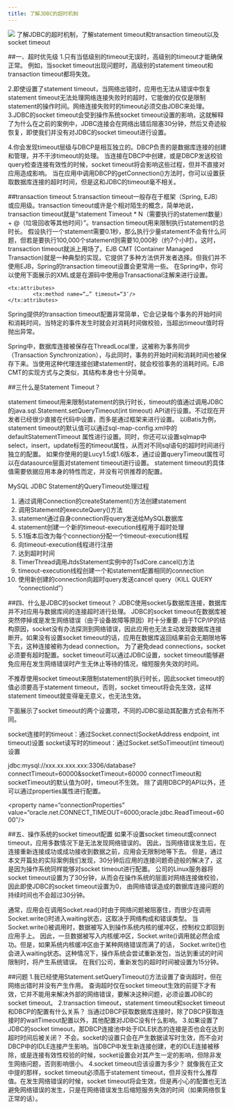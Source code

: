 ```yaml
---
title: 了解JDBC的超时机制
---
```

![](/images/jdbc_timeout.jpg "")
了解JDBC的超时机制，了解statement timeout和transaction timeout以及socket timeout
<!--more-->
##一、超时优先级
1.只有当低级别的timeout无误时，高级别的timeout才能确保正常。
例如，当socket timeout出现问题时，高级别的statement timeout和transaction timeout都将失效。

2.即使设置了statement timeout，当网络出错时，应用也无法从错误中恢复
statement timeout无法处理网络连接失败时的超时，它能做的仅仅是限制statement的操作时间。网络连接失败时的timeout必须交由JDBC来处理。
3.JDBC的socket timeout会受到操作系统socket timeout设置的影响，这就解释了为什么在之前的案例中，JDBC连接会在网络出错后阻塞30分钟，然后又奇迹般恢复，即使我们并没有对JDBC的socket timeout进行设置。

4.你会发现timeout层级与DBCP是相互独立的。DBCP负责的是数据库连接的创建和管理，并不干涉timeout的处理。
当连接在DBCP中创建，或是DBCP发送校验query检查连接有效性的时候，socket timeout将会影响这些过程，但并不直接对应用造成影响。
当在应用中调用DBCP的getConnection()方法时，你可以设置获取数据库连接的超时时间，但是这和JDBC的timeout毫不相关。

##transaction timeout
5.transaction timeout一般存在于框架（Spring, EJB）或应用级。transaction timeout或许是个相对陌生的概念，简单地说，transaction timeout就是“statement Timeout * N（需要执行的statement数量） + @（垃圾回收等其他时间）”。transaction timeout用来限制执行statement的总时长。
假设执行一个statement需要0.1秒，那么执行少量statement不会有什么问题，但若是要执行100,000个statement则需要10,000秒（约7个小时）。这时，transaction timeout就派上用场了。EJB CMT (Container Managed Transaction)就是一种典型的实现，它提供了多种方法供开发者选择。但我们并不使用EJB，Spring的transaction timeout设置会更常用一些。
在Spring中，你可以使用下面展示的XML或是在源码中使用@Transactional注解来进行设置。
```
<tx:attributes>
        <tx:method name=“…” timeout=“3″/>
</tx:attributes>
```
Spring提供的transaction timeout配置非常简单，它会记录每个事务的开始时间和消耗时间，当特定的事件发生时就会对消耗时间做校验，当超出timeout值时将抛出异常。

Spring中，数据库连接被保存在ThreadLocal里，这被称为事务同步（Transaction Synchronization），与此同时，事务的开始时间和消耗时间也被保存下来。当使用这种代理连接创建statement时，就会校验事务的消耗时间。EJB CMT的实现方式与之类似，其结构本身也十分简单。

##三什么是Statement Timeout？

statement timeout用来限制statement的执行时长，timeout的值通过调用JDBC的java.sql.Statement.setQueryTimeout(int timeout) API进行设置。不过现在开发者已经很少直接在代码中设置，而多是通过框架来进行设置。
以iBatis为例，statement timeout的默认值可以通过sql-map-config.xml中的defaultStatementTimeout 属性进行设置。同时，你还可以设置sqlmap中select，insert，update标签的timeout属性，从而对不同sql语句的超时时间进行独立的配置。
如果你使用的是Lucy1.5或1.6版本，通过设置queryTimeout属性可以在datasource层面对statement timeout进行设置。
statement timeout的具体值需要依据应用本身的特性而定，并没有可供推荐的配置。

MySQL JDBC Statement的QueryTimeout处理过程
1. 通过调用Connection的createStatement()方法创建statement
2. 调用Statement的executeQuery()方法
3. statement通过自身connection将query发送给MySQL数据库
4. statement创建一个新的timeout-execution线程用于超时处理
5. 5.1版本后改为每个connection分配一个timeout-execution线程
6. 向timeout-execution线程进行注册
7. 达到超时时间
6. TimerThread调用JtdsStatement实例中的TsdCore.cancel()方法
7. timeout-execution线程创建一个和statement配置相同的connection
8. 使用新创建的connection向超时query发送cancel query（KILL QUERY “connectionId”）


##四、什么是JDBC的socket timeout？
JDBC使用socket与数据库连接，数据库并不对应用与数据库间的连接超时进行处理。
JDBC的socket timeout在数据库被突然停掉或是发生网络错误（由于设备故障等原因）时十分重要.
由于TCP/IP的结构原因，socket没有办法探测到网络错误，因此应用也无法主动发现数据库连接断开。如果没有设置socket timeout的话，应用在数据库返回结果前会无期限地等下去，这种连接被称为dead connection。
为了避免dead connections，socket必须要有超时配置。socket timeout可以通过JDBC设置，socket timeout能够避免应用在发生网络错误时产生无休止等待的情况，缩短服务失效的时间。

不推荐使用socket timeout来限制statement的执行时长，因此socket timeout的值必须要高于statement timeout，否则，socket timeout将会先生效，这样statement timeout就变得毫无意义，也无法生效。


下面展示了socket timeout的两个设置项，不同的JDBC驱动其配置方式会有所不同。

socket连接时的timeout：通过Socket.connect(SocketAddress endpoint, int timeout)设置
socket读写时的timeout：通过Socket.setSoTimeout(int timeout)设置

jdbc:mysql://xxx.xx.xxx.xxx:3306/database?connectTimeout=60000&socketTimeout=60000
connectTimeout和socketTimeout的默认值为0时，timeout不生效。
除了调用DBCP的API以外，还可以通过properties属性进行配置。

<property name=“connectionProperties” value=“oracle.net.CONNECT_TIMEOUT=6000;oracle.jdbc.ReadTimeout=6000″/>

##五、操作系统的socket timeout配置
如果不设置socket timeout或connect timeout，应用多数情况下是无法发现网络错误的。
因此，当网络错误发生后，在连接重新连接成功或成功接收到数据之前，应用会无限制地等下去。
但是，通过本文开篇处的实际案例我们发现，30分钟后应用的连接问题奇迹般的解决了，这是因为操作系统同样能够对socket timeout进行配置。
公司的Linux服务器将socket timeout设置为了30分钟，从而会在操作系统的层面对网络连接做校验，因此即使JDBC的socket timeout设置为0，
由网络错误造成的数据库连接问题的持续时间也不会超过30分钟。

通常，应用会在调用Socket.read()时由于网络问题被阻塞住，而很少在调用Socket.write()时进入waiting状态，这取决于网络构成和错误类型。
当Socket.write()被调用时，数据被写入到操作系统内核的缓冲区，控制权立即回到应用手上。
因此，一旦数据被写入内核缓冲区，Socket.write()调用就必然会成功。但是，如果系统内核缓冲区由于某种网络错误而满了的话，
Socket.write()也会进入waiting状态。这种情况下，操作系统会尝试重新发包，当达到重试的时间限制时，将产生系统错误。
在我们公司，重新发包的超时时间被设置为15分钟。

##问题
1.我已经使用Statement.setQueryTimeout()方法设置了查询超时，但在网络出错时并没有产生作用。
    查询超时仅在socket timeout生效的前提下才有效，它并不能用来解决外部的网络错误，要解决这种问题，必须设置JDBC的socket timeout。
2.transaction timeout，statement timeout和socket timeout和DBCP的配置有什么关系？
    当通过DBCP获取数据库连接时，除了DBCP获取连接时的waitTimeout配置以外，其他配置对JDBC没有什么影响。
3.如果设置了JDBC的socket timeout，那DBCP连接池中处于IDLE状态的连接是否也会在达到超时时间后被关闭？
    不会。socket的设置只会在产生数据读写时生效，而不会对DBCP中的IDLE连接产生影响。当DBCP中发生新连接创建，老的IDLE连接被移除，或是连接有效性校验的时候，socket设置会对其产生一定的影响，但除非发生网络问题，否则影响很小。
4.socket timeout应该设置为多少？
    就像我在正文中提的那样，socket timeout必须高于statement timeout，但并没有什么推荐值。在发生网络错误的时候，socket timeout将会生效，但是再小心的配置也无法避免网络错误的发生，只是在网络错误发生后缩短服务失效的时间（如果网络恢复正常的话）。